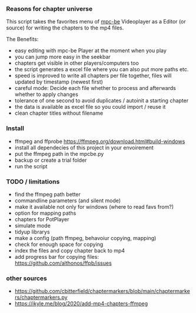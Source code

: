 ### Reasons for chapter universe

This script takes the favorites menu of [mpc-be](https://sourceforge.net/projects/mpcbe/) Videoplayer as a Editor (or source) for writing the chapters to the mp4 files.

The Benefits:
- easy editing with mpc-be Player at the moment when you play
- you can jump more easy in the seekbar
- chapters get visible in other players/computers too
- the script generates a excel file where you can also put more paths etc.
- speed is improved to write all chapters per file together, files will updated by timestamp (newest first)
- careful mode: Decide each file whether to process and afterwards whether to apply changes
- tolerance of one second to avoid duplicates / autoinit a starting chapter
- the data is available as excel file so you could import / reuse it
- clean chapter titles without filename
### Install

- ffmpeg and ffprobe https://ffmpeg.org/download.html#build-windows
- install all dependecies of this project in your envoirement
- put the ffmpeg path in the mpcbe.py
- backup or create a trial folder
- run the script

### TODO / limitations
- find the ffmpeg path better
- commandline parameters (and silent mode)
- make it available not only for windows (where to read favs from?)
- option for mapping paths
- chapters for PotPlayer
- simulate mode
- tidyup librarys
- make a config (path ffmpeg, behavoiur copying, mapping)
- check for enough space for copying
- index the files and copy chapter back to mp4
- add progress bar for copying files: https://github.com/althonos/ffpb/issues

### other sources

- https://github.com/cbitterfield/chaptermarkers/blob/main/chaptermarkers/chaptermarkers.py
- https://ikyle.me/blog/2020/add-mp4-chapters-ffmpeg